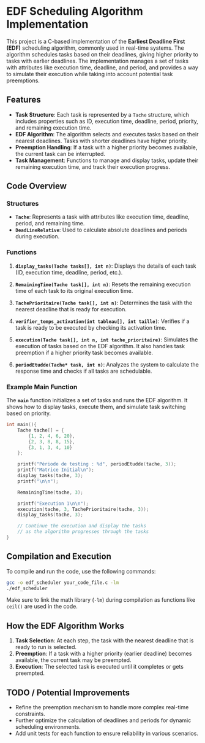 # EDF Scheduling Algorithm Implementation

This project is a C-based implementation of the **Earliest Deadline First (EDF)** scheduling algorithm, commonly used in real-time systems. The algorithm schedules tasks based on their deadlines, giving higher priority to tasks with earlier deadlines. The implementation manages a set of tasks with attributes like execution time, deadline, and period, and provides a way to simulate their execution while taking into account potential task preemptions.

## Features

- **Task Structure**: Each task is represented by a `Tache` structure, which includes properties such as ID, execution time, deadline, period, priority, and remaining execution time.
- **EDF Algorithm**: The algorithm selects and executes tasks based on their nearest deadlines. Tasks with shorter deadlines have higher priority.
- **Preemption Handling**: If a task with a higher priority becomes available, the current task can be interrupted.
- **Task Management**: Functions to manage and display tasks, update their remaining execution time, and track their execution progress.

## Code Overview

### Structures

- **`Tache`**: Represents a task with attributes like execution time, deadline, period, and remaining time.
- **`DeadLineRelative`**: Used to calculate absolute deadlines and periods during execution.

### Functions

1. **`display_tasks(Tache tasks[], int n)`**: Displays the details of each task (ID, execution time, deadline, period, etc.).
   
2. **`RemainingTime(Tache task[], int n)`**: Resets the remaining execution time of each task to its original execution time.

3. **`TachePrioritaire(Tache task[], int n)`**: Determines the task with the nearest deadline that is ready for execution.

4. **`verifier_temps_activation(int tableau[], int taille)`**: Verifies if a task is ready to be executed by checking its activation time.

5. **`execution(Tache task[], int n, int tache_prioritaire)`**: Simulates the execution of tasks based on the EDF algorithm. It also handles task preemption if a higher priority task becomes available.

6. **`periodEtudde(Tache* task, int n)`**: Analyzes the system to calculate the response time and checks if all tasks are schedulable.

### Example Main Function

The **`main`** function initializes a set of tasks and runs the EDF algorithm. It shows how to display tasks, execute them, and simulate task switching based on priority.

```c
int main(){
    Tache tache[] = {
        {1, 2, 4, 6, 20},
        {2, 3, 8, 8, 15},
        {3, 1, 3, 4, 10}
    };

    printf("Période de testing : %d", periodEtudde(tache, 3));
    printf("Matrice Initial\n");
    display_tasks(tache, 3);
    printf("\n\n");

    RemainingTime(tache, 3);

    printf("Execution 1\n\n");
    execution(tache, 3, TachePrioritaire(tache, 3));
    display_tasks(tache, 3);

    // Continue the execution and display the tasks
    // as the algorithm progresses through the tasks
}
```

## Compilation and Execution

To compile and run the code, use the following commands:

```bash
gcc -o edf_scheduler your_code_file.c -lm
./edf_scheduler
```

Make sure to link the math library (`-lm`) during compilation as functions like `ceil()` are used in the code.

## How the EDF Algorithm Works

1. **Task Selection**: At each step, the task with the nearest deadline that is ready to run is selected.
2. **Preemption**: If a task with a higher priority (earlier deadline) becomes available, the current task may be preempted.
3. **Execution**: The selected task is executed until it completes or gets preempted.

## TODO / Potential Improvements

- Refine the preemption mechanism to handle more complex real-time constraints.
- Further optimize the calculation of deadlines and periods for dynamic scheduling environments.
- Add unit tests for each function to ensure reliability in various scenarios.